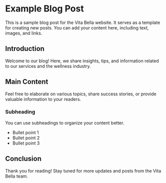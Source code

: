 # Example Blog Post

This is a sample blog post for the Vita Bella website. It serves as a template for creating new posts. You can add your content here, including text, images, and links.

## Introduction

Welcome to our blog! Here, we share insights, tips, and information related to our services and the wellness industry.

## Main Content

Feel free to elaborate on various topics, share success stories, or provide valuable information to your readers. 

### Subheading

You can use subheadings to organize your content better. 

- Bullet point 1
- Bullet point 2
- Bullet point 3

## Conclusion

Thank you for reading! Stay tuned for more updates and posts from the Vita Bella team.